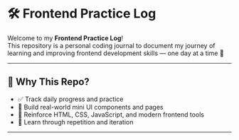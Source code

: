 # 🛠️ Frontend Practice Log

Welcome to my **Frontend Practice Log**!  
This repository is a personal coding journal to document my journey of learning and improving frontend development skills — one day at a time 🚀

---

## 📌 Why This Repo?

- ✅ Track daily progress and practice
- 🎯 Build real-world mini UI components and pages
- 🌱 Reinforce HTML, CSS, JavaScript, and modern frontend tools
- 🧠 Learn through repetition and iteration

---
